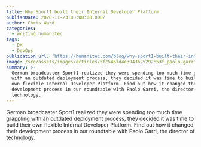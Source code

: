 ```yaml
---
title: Why Sport1 built their Internal Developer Platform
publishDate: 2020-11-23T00:00:00.000Z
author: Chris Ward
categories:
  - writing humanitec
tags:
  - DX
  - DevOps
publication_url: 'https://humanitec.com/blog/why-sport1-built-their-internal-developer-platform'
image: /src/assets/images/articles/5fc546fd4e3943b25292653f_paolo-garri-why-spot1.png
summary: >-
  German broadcaster Sport1 realized they were spending too much time grappling
  with an outdated deployment process, they decided it was time to build their
  own flexible Internal Developer Platform. Find out how it changed their
  development process in our roundtable with Paolo Garri, the director of
  technology.
---
```


German broadcaster Sport1 realized they were spending too much time grappling with an outdated deployment process, they decided it was time to build their own flexible Internal Developer Platform. Find out how it changed their development process in our roundtable with Paolo Garri, the director of technology.


